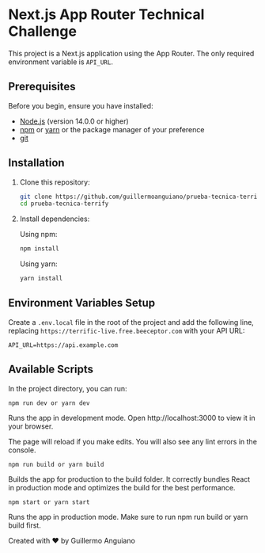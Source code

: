 # Next.js App Router Technical Challenge 

This project is a Next.js application using the App Router. The only required environment variable is `API_URL`.

## Prerequisites

Before you begin, ensure you have installed:

- [Node.js](https://nodejs.org/) (version 14.0.0 or higher)
- [npm](https://www.npmjs.com/) or [yarn](https://yarnpkg.com/) or the package manager of your preference
- [git](https://git-scm.com/downloads)

## Installation

1. Clone this repository:

    ```bash
    git clone https://github.com/guillermoanguiano/prueba-tecnica-terrify.git
    cd prueba-tecnica-terrify
    ```

2. Install dependencies:

    Using npm:

    ```bash
    npm install
    ```

    Using yarn:

    ```bash
    yarn install
    ```

## Environment Variables Setup

Create a `.env.local` file in the root of the project and add the following line, replacing `https://terrific-live.free.beeceptor.com` with your API URL:

```env
API_URL=https://api.example.com
```

## Available Scripts
In the project directory, you can run:

```
npm run dev or yarn dev
```
Runs the app in development mode.
Open http://localhost:3000 to view it in your browser.

The page will reload if you make edits.
You will also see any lint errors in the console.

```
npm run build or yarn build
```
Builds the app for production to the build folder.
It correctly bundles React in production mode and optimizes the build for the best performance.

```
npm start or yarn start
```
Runs the app in production mode.
Make sure to run npm run build or yarn build first.


Created with ❤️ by Guillermo Anguiano
